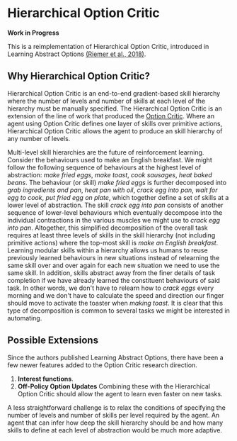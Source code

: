 # Hierarchical Option Critic
**Work in Progress**

This is a reimplementation of Hierarchical Option Critic, introduced in Learning Abstract Options [(Riemer et al., 2018)](https://proceedings.neurips.cc/paper/2018/hash/cdf28f8b7d14ab02d12a2329d71e4079-Abstract.html).

## Why Hierarchical Option Critic?
Hierarchical Option Critic is an end-to-end gradient-based skill hierarchy where the number of levels and number of skills at each level of the hierarchy must be manually specified. The Hierarchical Option Critic is an extension of the line of work that produced the [Option Critic](https://ojs.aaai.org/index.php/AAAI/article/view/10916/10775). Where an agent using Option Critic defines one layer of skills over primitive actions, Hierarchical Option Critic allows the agent to produce an skill hierarchy of any number of levels.

Multi-level skill hierarchies are the future of reinforcement learning. Consider the behaviours used to make an English breakfast. We might follow the following sequence of behaviours at the highest level of abstraction: _make fried eggs_, _make toast_, _cook sausages_, _heat baked beans_. The behaviour (or skill) _make fried eggs_ is further decomposed into _grab ingredients and pan_, _heat pan with oil_, _crack egg into pan_, _wait for egg to cook_, _put fried egg on plate_, which together define a set of skills at a lower level of abstraction. The skill _crack egg into pan_ consists of another sequence of lower-level behaviours which eventually decompose into the individual contractions in the various muscles we might use to _crack egg into pan_. Altogether, this simplified decomposition of the overall task requires at least three levels of skills in the skill hierarchy (not including primitive actions) where the top-most skill is _make an English breakfast_. Learning modular skills within a hierarchy allows us humans to reuse previously learned behaviours in new situations instead of relearning the same skill over and over again for each new situation we need to use the same skill. In addition, skills abstract away from the finer details of task completion if we have already learned the constituent behaviours of said task. In other words, we don't have to relearn how to _crack eggs_ every morning and we don't have to calculate the speed and direction our finger should move to activate the toaster when _making toast_. It is clear that this type of decomposition is common to several tasks we might be interested in automating. 

## Possible Extensions

Since the authors published Learning Abstract Options, there have been a few newer features added to the Option Critic research direction.

1. **Interest functions**.
2. **Off-Policy Option Updates**
Combining these with the Hierarchical Option Critic should allow the agent to learn even faster on new tasks.

A less straightforward challenge is to relax the conditions of specifying the number of levels and number of skills per level required by the agent. An agent that can infer how deep the skill hierarchy should be and how many skills to define at each level of abstraction would be much more adaptive. 
